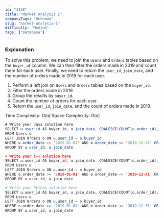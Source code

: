 ```yaml
---
id: "1158"
title: "Market Analysis I"
companyTags: "Unknown"
slug: "market-analysis-i"
difficulty: "Medium"
tags: ["Database"]
---
```


### Explanation
To solve this problem, we need to join the `Users` and `Orders` tables based on the `buyer_id` column. We can then filter the orders made in 2019 and count them for each user. Finally, we need to return the `user_id`, `join_date`, and the number of orders made in 2019 for each user.

1. Perform a left join on `Users` and `Orders` tables based on the `buyer_id`.
2. Filter the orders made in 2019.
3. Group the results by `buyer_id`.
4. Count the number of orders for each user.
5. Return the `user_id`, `join_date`, and the count of orders made in 2019.

Time Complexity: O(n)
Space Complexity: O(n)
```java
# Write your Java solution here
SELECT u.user_id AS buyer_id, u.join_date, COALESCE(COUNT(o.order_id), 0) AS orders_in_2019
FROM Users u
LEFT JOIN Orders o ON u.user_id = o.buyer_id
WHERE o.order_date >= '2019-01-01' AND o.order_date <= '2019-12-31' OR o.order_id IS NULL
GROUP BY u.user_id, u.join_date
```

```cpp
# Write your C++ solution here
SELECT u.user_id AS buyer_id, u.join_date, COALESCE(COUNT(o.order_id), 0) AS orders_in_2019
FROM Users u
LEFT JOIN Orders o ON u.user_id = o.buyer_id
WHERE o.order_date >= '2019-01-01' AND o.order_date <= '2019-12-31' OR o.order_id IS NULL
GROUP BY u.user_id, u.join_date
```

```python
# Write your Python solution here
SELECT u.user_id AS buyer_id, u.join_date, COALESCE(COUNT(o.order_id), 0) AS orders_in_2019
FROM Users u
LEFT JOIN Orders o ON u.user_id = o.buyer_id
WHERE o.order_date >= '2019-01-01' AND o.order_date <= '2019-12-31' OR o.order_id IS NULL
GROUP BY u.user_id, u.join_date
```